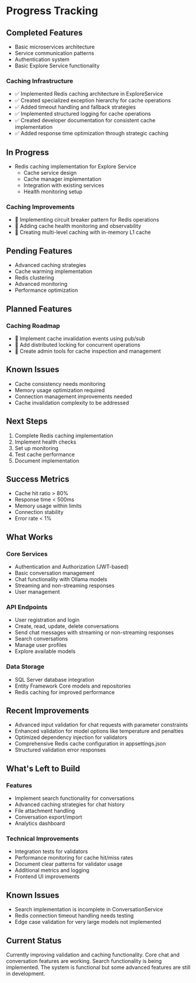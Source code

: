 # Progress Tracking

## Completed Features
- Basic microservices architecture
- Service communication patterns
- Authentication system
- Basic Explore Service functionality

### Caching Infrastructure

- ✅ Implemented Redis caching architecture in ExploreService
- ✅ Created specialized exception hierarchy for cache operations
- ✅ Added timeout handling and fallback strategies
- ✅ Implemented structured logging for cache operations
- ✅ Created developer documentation for consistent cache implementation
- ✅ Added response time optimization through strategic caching

## In Progress
- Redis caching implementation for Explore Service
  - Cache service design
  - Cache manager implementation
  - Integration with existing services
  - Health monitoring setup

### Caching Improvements

- 🔄 Implementing circuit breaker pattern for Redis operations
- 🔄 Adding cache health monitoring and observability
- 🔄 Creating multi-level caching with in-memory L1 cache

## Pending Features
- Advanced caching strategies
- Cache warming implementation
- Redis clustering
- Advanced monitoring
- Performance optimization

## Planned Features

### Caching Roadmap

- 📝 Implement cache invalidation events using pub/sub
- 📝 Add distributed locking for concurrent operations
- 📝 Create admin tools for cache inspection and management

## Known Issues
- Cache consistency needs monitoring
- Memory usage optimization required
- Connection management improvements needed
- Cache invalidation complexity to be addressed

## Next Steps
1. Complete Redis caching implementation
2. Implement health checks
3. Set up monitoring
4. Test cache performance
5. Document implementation

## Success Metrics
- Cache hit ratio > 80%
- Response time < 500ms
- Memory usage within limits
- Connection stability
- Error rate < 1%

## What Works

### Core Services
- Authentication and Authorization (JWT-based)
- Basic conversation management
- Chat functionality with Ollama models
- Streaming and non-streaming responses
- User management

### API Endpoints
- User registration and login
- Create, read, update, delete conversations
- Send chat messages with streaming or non-streaming responses
- Search conversations
- Manage user profiles
- Explore available models

### Data Storage
- SQL Server database integration
- Entity Framework Core models and repositories
- Redis caching for improved performance

## Recent Improvements
- Advanced input validation for chat requests with parameter constraints
- Enhanced validation for model options like temperature and penalties
- Optimized dependency injection for validators
- Comprehensive Redis cache configuration in appsettings.json
- Structured validation error responses

## What's Left to Build

### Features
- Implement search functionality for conversations
- Advanced caching strategies for chat history
- File attachment handling
- Conversation export/import
- Analytics dashboard

### Technical Improvements
- Integration tests for validators
- Performance monitoring for cache hit/miss rates
- Document clear patterns for validator usage
- Additional metrics and logging
- Frontend UI improvements

## Known Issues
- Search implementation is incomplete in ConversationService
- Redis connection timeout handling needs testing
- Edge case validation for very large models not implemented

## Current Status
Currently improving validation and caching functionality. Core chat and conversation features are working. Search functionality is being implemented. The system is functional but some advanced features are still in development.